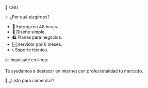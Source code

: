 🚀 CBO

✨ ¿Por qué elegirnos?

- 🚀 Entrega en 48 horas.
- 📱 Diseño simple.
- 🛍️ Planes para negocios.
- 🆓 servidor por 6 meses.
- 📞 Soporte técnico.

📈 Impulsate en línea:

Te ayudamos a destacar en internet con profesionalidad tu mercado.

📣 ¿Listo para comenzar?